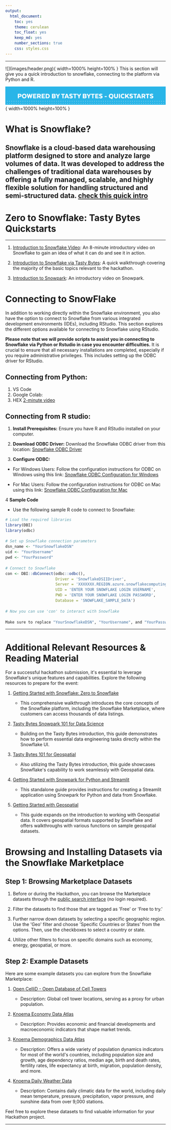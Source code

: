 ```yaml
---
output:
  html_document:
    toc: yes
    theme: cerulean
    toc_float: yes
    keep_md: yes
    number_sections: true
    css: styles.css
---
```


<!-- <style> -->
<!--   h2{ -->
<!--      color: crimson !important -->
<!--   } -->
<!-- </style> -->


<hr>
![](images/header.png){ width=1000% height=100% }
This is section will give you a quick introduction to snowflake, connecting to the platform via Python and R. 


![](images/snowtasty.png){ width=1000% height=100% }

# <span class="emph"><strong> What is Snowflake?</strong></span>
**Snowflake** is a cloud-based data warehousing platform designed to store and analyze large volumes of data. It was developed to address the challenges of traditional data warehouses by offering a fully managed, scalable, and highly flexible solution for handling structured and semi-structured data. 
[check this quick intro](https://www.youtube.com/watch?v=9PBvVeCQi0w)
- 
# <span class="emph"><strong> Zero to Snowflake: Tasty Bytes Quickstarts</strong></span>
<hr>

1. [Introduction to Snowflake Video](https://www.youtube.com/watch?v=9PBvVeCQi0w): An 8-minute introductory video on Snowflake to gain an idea of what it can do and see it in action.

2. [Introduction to Snowflake via Tasty Bytes](https://quickstarts.snowflake.com/guide/tasty_bytes_introduction/index.html#3): A quick walkthrough covering the majority of the basic topics relevant to the hackathon.

3. [Introduction to Snowpark](https://www.youtube.com/watch?v=ZzfCsmKoVQY): An introductory video on Snowpark.

# <span class="emph"><strong> Connecting to SnowFlake</strong></span>
In addition to working directly within the Snowflake environment, you also have the option to connect to Snowflake from various integrated development environments (IDEs), including RStudio. This section explores the different options available for connecting to Snowflake using RStudio.

**Please note that we will provide scripts to assist you in connecting to Snowflake via Python or Rstudio in case you encounter difficulties.** It is crucial to ensure that all necessary installations are completed, especially if you require administrative privileges. This includes setting up the ODBC driver for RStudio.

## Connecting from Python:
1. VS Code
2. Google Colab: 
3. HEX [2-minute video](https://www.youtube.com/watch?v=XiXdF2IlGRA) 

## Connecting from R studio:

1. **Install Prerequisites:** Ensure you have R and RStudio installed on your computer.

2. **Download ODBC Driver:** Download the Snowflake ODBC driver from this location:
  [Snowflake ODBC Driver](https://developers.snowflake.com/odbc/)

3. **Configure ODBC:** 

- For Windows Users: Follow the configuration instructions for ODBC on Windows using this link:
  [Snowflake ODBC Configuration for Windows](https://docs.snowflake.com/developer-guide/odbc/odbc-windows)

- For Mac Users:  Follow the configuration instructions for ODBC on Mac using this link:
  [Snowflake ODBC Configuration for Mac](https://docs.snowflake.com/developer-guide/odbc/odbc-mac)


4 **Sample Code**

- Use the following sample R code to connect to Snowflake:


```{.r .mycode}
# Load the required libraries
library(DBI)
library(odbc)

# Set up Snowflake connection parameters
dsn_name <- "YourSnowflakeDSN"
uid <- "YourUsername"
pwd <- "YourPassword"

# Connect to Snowflake
con <- DBI::dbConnect(odbc::odbc(),
                      Driver = 'SnowflakeDSIIDriver',
                      Server = 'XXXXXXX.REGION.azure.snowflakecomputing.com',
                      UID = 'ENTER YOUR SNOWFLAKE LOGIN USERNAME',
                      PWD = 'ENTER YOUR SNOWFLAKE LOGIN PASSWORD',
                      Database = 'SNOWFLAKE_SAMPLE_DATA')

# Now you can use 'con' to interact with Snowflake

Make sure to replace "YourSnowflakeDSN", "YourUsername", and "YourPassword" with your specific Snowflake connection details.
```

<hr>

# <span class="emph"><strong> Additional Relevant Resources & Reading Material</strong></span>

For a successful hackathon submission, it's essential to leverage Snowflake's unique features and capabilities. Explore the following resources to prepare for the event:

1. [Getting Started with Snowflake: Zero to Snowflake](https://quickstarts.snowflake.com/guide/getting_started_with_snowflake/index.html#0)
   - This comprehensive walkthrough introduces the core concepts of the Snowflake platform, including the Snowflake Marketplace, where customers can access thousands of data listings.

2. [Tasty Bytes Snowpark 101 for Data Science](https://quickstarts.snowflake.com/guide/tasty_bytes_snowpark_101_for_data_science/index.html?index=..%2F..index&amp;0)
   - Building on the Tasty Bytes introduction, this guide demonstrates how to perform essential data engineering tasks directly within the Snowflake UI.

3. [Tasty Bytes 101 for Geospatial](https://quickstarts.snowflake.com/guide/tasty_bytes_zero_to_snowflake_geospatial/#0)
   - Also utilizing the Tasty Bytes introduction, this guide showcases Snowflake's capability to work seamlessly with Geospatial data.

4. [Getting Started with Snowpark for Python and Streamlit](https://quickstarts.snowflake.com/guide/getting_started_with_snowpark_for_python_streamlit/index.html?index=..%2F..index&amp;0)
   - This standalone guide provides instructions for creating a Streamlit application using Snowpark for Python and data from Snowflake.

5. [Getting Started with Geospatial](https://quickstarts.snowflake.com/guide/getting_started_with_geospatial_geography/index.html?index=..%2F..index&amp;0)
   - This guide expands on the introduction to working with Geospatial data. It covers geospatial formats supported by Snowflake and offers walkthroughs with various functions on sample geospatial datasets.


# Browsing and Installing Datasets via the Snowflake Marketplace

## Step 1: Browsing Marketplace Datasets

1. Before or during the Hackathon, you can browse the Marketplace datasets through the [public search interface](https://app.snowflake.com/marketplace/) (no login required).

2. Filter the datasets to find those that are tagged as 'Free' or 'Free to try.'

3. Further narrow down datasets by selecting a specific geographic region. Use the 'Geo' filter and choose 'Specific Countries or States' from the options. Then, use the checkboxes to select a country or state.

4. Utilize other filters to focus on specific domains such as economy, energy, geospatial, or more.

## Step 2: Example Datasets

Here are some example datasets you can explore from the Snowflake Marketplace:

1. [Open CelliD - Open Database of Cell Towers](https://app.snowflake.com/marketplace/listing/GZSVZ8ON6J/dataconsulting-pl-opencellid-open-database-of-cell-towers)
   - Description: Global cell tower locations, serving as a proxy for urban population.

2. [Knoema Economy Data Atlas](https://app.snowflake.com/marketplace/listing/GZSTZ491VXQ/knoema-economy-data-atlas?search=knoema)
   - Description: Provides economic and financial developments and macroeconomic indicators that shape market trends.

3. [Knoema Demographics Data Atlas](https://app.snowflake.com/marketplace/listing/GZSTZ491VXM/knoema-demographics-data-atlas?search=knoema)
   - Description: Offers a wide variety of population dynamics indicators for most of the world's countries, including population size and growth, age dependency ratios, median age, birth and death rates, fertility rates, life expectancy at birth, migration, population density, and more.

4. [Knoema Daily Weather Data](https://app.snowflake.com/marketplace/listing/GZSTZV57YNYD/knoema-daily-weather-data?search=knoema)
   - Description: Contains daily climatic data for the world, including daily mean temperature, pressure, precipitation, vapor pressure, and sunshine data from over 9,000 stations.

Feel free to explore these datasets to find valuable information for your Hackathon project.


<hr>
